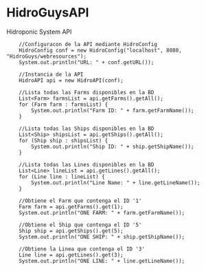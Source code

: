 # HidroGuysAPI
Hidroponic System API

        //Configuracon de la API mediante HidroConfig
        HidroConfig conf = new HidroConfig("localhost", 8080, "HidroGuys/webresources");
        System.out.println("URL: " + conf.getURL());
        
        //Instancia de la API
        HidroAPI api = new HidroAPI(conf);
        
        //Lista todas las Farms disponibles en la BD
        List<Farm> farmsList = api.getFarms().getAll();
        for (Farm farm : farmsList) {
            System.out.println("Farm ID: " + farm.getFarmName());
        }
        
        //Lista todas las Ships disponibles en la BD
        List<Ship> shipsList = api.getShips().getAll();
        for (Ship ship : shipsList) {
            System.out.println("Ship ID: " + ship.getShipName());
        }
        
        //Lista todas las Lines disponibles en la BD
        List<Line> lineList = api.getLines().getAll();
        for (Line line : lineList) {
            System.out.println("Line Name: " + line.getLineName());
        }
        
        //Obtiene el Farm que contenga el ID '1'
        Farm farm = api.getFarms().get(1);
        System.out.println("ONE FARM: " + farm.getFarmName());
        
        //Obtiene el Ship que contenga el ID '5'
        Ship ship = api.getShips().get(5);
        System.out.println("ONE SHIP: " + ship.getShipName());
        
        //Obtiene la Linea que contenga el ID '3'
        Line line = api.getLines().get(3);
        System.out.println("ONE LINE: " + line.getLineName());
